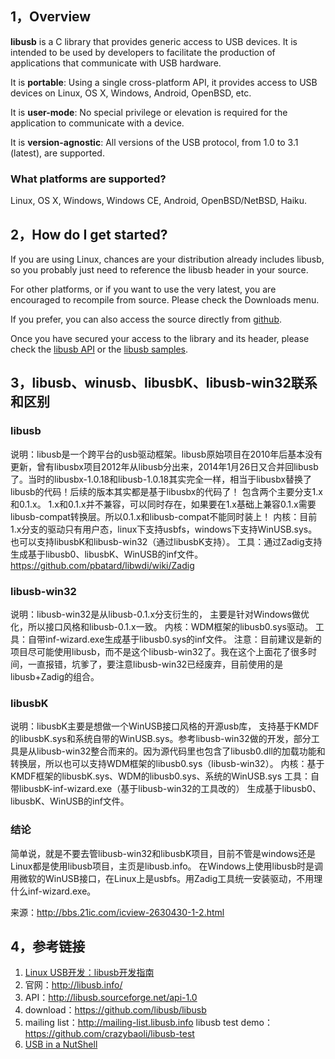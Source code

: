 

## 1，Overview

**libusb** is a C library that provides generic access to USB  devices. It is intended to be used by developers to facilitate the  production of applications that communicate with USB hardware.

It is **portable**: Using a single cross-platform API, it provides access to USB devices on Linux, OS X, Windows, Android, OpenBSD, etc.

It is **user-mode**: No special privilege or elevation is required for the application to communicate with a device.

It is **version-agnostic**: All versions of the USB protocol, from 1.0 to 3.1 (latest), are supported.

### What platforms are supported?

Linux, OS X, Windows, Windows CE, Android, OpenBSD/NetBSD, Haiku.



## 2，How do I get started?

If you are using Linux, chances are your distribution already  includes libusb, so you probably just need to reference the libusb  header in your source.

For other platforms, or if you want to use the very latest, you  are encouraged to recompile from source. Please check the Downloads  menu.

If you prefer, you can also access the source directly from [github](https://github.com/libusb/libusb).

Once you have secured your access to the library and its header, please check the [libusb API](http://libusb.sourceforge.net/api-1.0/) or the [libusb samples](https://github.com/libusb/libusb/tree/master/examples).     







## 3，libusb、winusb、libusbK、libusb-win32联系和区别

### libusb 

说明：libusb是一个跨平台的usb驱动框架。libusb原始项目在2010年后基本没有更新，曾有libusbx项目2012年从libusb分出来，2014年1月26日又合并回libusb了。当时的libusbx-1.0.18和libusb-1.0.18其实完全一样，相当于libusbx替换了libusb的代码！后续的版本其实都是基于libusbx的代码了！
包含两个主要分支1.x和0.1.x。
1.x和0.1.x并不兼容，可以同时存在，如果要在1.x基础上兼容0.1.x需要libusb-compat转换层。所以0.1.x和libusb-compat不能同时装上！
内核：目前1.x分支的驱动只有用户态，linux下支持usbfs，windows下支持WinUSB.sys。
也可以支持libusbK和libusb-win32（通过libusbK支持）。
工具：通过Zadig支持生成基于libusb0、libusbK、WinUSB的inf文件。
https://github.com/pbatard/libwdi/wiki/Zadig

### libusb-win32

说明：libusb-win32是从libusb-0.1.x分支衍生的，
主要是针对Windows做优化，所以接口风格和libusb-0.1.x一致。
内核：WDM框架的libusb0.sys驱动。
工具：自带inf-wizard.exe生成基于libusb0.sys的inf文件。
注意：目前建议是新的项目尽可能使用libusb，而不是这个libusb-win32了。我在这个上面花了很多时间，一直报错，坑爹了，要注意libusb-win32已经废弃，目前使用的是libusb+Zadig的组合。

### libusbK

说明：libusbK主要是想做一个WinUSB接口风格的开源usb库，
支持基于KMDF的libusbK.sys和系统自带的WinUSB.sys。参考libusb-win32做的开发，部分工具是从libusb-win32整合而来的。因为源代码里也包含了libusb0.dll的加载功能和转换层，所以也可以支持WDM框架的libusb0.sys（libusb-win32）。
内核：基于KMDF框架的libusbK.sys、WDM的libusb0.sys、系统的WinUSB.sys
工具：自带libusbK-inf-wizard.exe（基于libusb-win32的工具改的）
生成基于libusb0、libusbK、WinUSB的inf文件。

### 结论

简单说，就是不要去管libusb-win32和libusbK项目，目前不管是windows还是Linux都是使用libusb项目，主页是libusb.info。
在Windows上使用libusb时是调用微软的WinUSB接口，在Linux上是usbfs。用Zadig工具统一安装驱动，不用理什么inf-wizard.exe。

来源：http://bbs.21ic.com/icview-2630430-1-2.html





## 4，参考链接

1. [Linux USB开发：libusb开发指南](https://blog.csdn.net/u012247418/article/details/82960889)
2. 官网：http://libusb.info/
3. API：http://libusb.sourceforge.net/api-1.0
4. download：https://github.com/libusb/libusb
5. mailing list：http://mailing-list.libusb.info
   libusb test demo：https://github.com/crazybaoli/libusb-test
6. [USB in a NutShell](https://www.beyondlogic.org/usbnutshell/usb1.shtml#Introduction)

